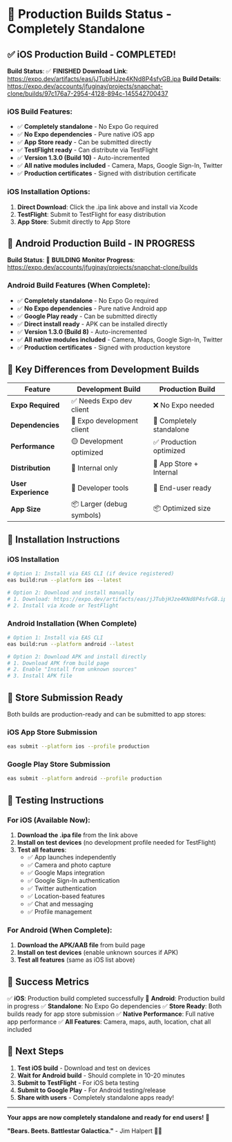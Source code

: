 # 🚀 Production Builds Status - Completely Standalone

## ✅ iOS Production Build - COMPLETED!

**Build Status**: ✅ **FINISHED**
**Download Link**: https://expo.dev/artifacts/eas/jJTubjHJze4KNd8P4sfvGB.ipa
**Build Details**: https://expo.dev/accounts/jfuginay/projects/snapchat-clone/builds/97c176a7-2954-4128-894c-145542700437

### iOS Build Features:
- ✅ **Completely standalone** - No Expo Go required
- ✅ **No Expo dependencies** - Pure native iOS app
- ✅ **App Store ready** - Can be submitted directly
- ✅ **TestFlight ready** - Can distribute via TestFlight
- ✅ **Version 1.3.0 (Build 10)** - Auto-incremented
- ✅ **All native modules included** - Camera, Maps, Google Sign-In, Twitter
- ✅ **Production certificates** - Signed with distribution certificate

### iOS Installation Options:
1. **Direct Download**: Click the .ipa link above and install via Xcode
2. **TestFlight**: Submit to TestFlight for easy distribution
3. **App Store**: Submit directly to App Store

## 🔄 Android Production Build - IN PROGRESS

**Build Status**: 🔄 **BUILDING**
**Monitor Progress**: https://expo.dev/accounts/jfuginay/projects/snapchat-clone/builds

### Android Build Features (When Complete):
- ✅ **Completely standalone** - No Expo Go required
- ✅ **No Expo dependencies** - Pure native Android app
- ✅ **Google Play ready** - Can be submitted directly
- ✅ **Direct install ready** - APK can be installed directly
- ✅ **Version 1.3.0 (Build 8)** - Auto-incremented
- ✅ **All native modules included** - Camera, Maps, Google Sign-In, Twitter
- ✅ **Production certificates** - Signed with production keystore

## 🎯 Key Differences from Development Builds

| Feature | Development Build | Production Build |
|---------|-------------------|------------------|
| **Expo Required** | ✅ Needs Expo dev client | ❌ No Expo needed |
| **Dependencies** | 📱 Expo development client | 🚀 Completely standalone |
| **Performance** | 🟡 Development optimized | ✅ Production optimized |
| **Distribution** | 📱 Internal only | 🏪 App Store + Internal |
| **User Experience** | 🔧 Developer tools | 👥 End-user ready |
| **App Size** | 📦 Larger (debug symbols) | 📦 Optimized size |

## 📱 Installation Instructions

### iOS Installation
```bash
# Option 1: Install via EAS CLI (if device registered)
eas build:run --platform ios --latest

# Option 2: Download and install manually
# 1. Download: https://expo.dev/artifacts/eas/jJTubjHJze4KNd8P4sfvGB.ipa
# 2. Install via Xcode or TestFlight
```

### Android Installation (When Complete)
```bash
# Option 1: Install via EAS CLI
eas build:run --platform android --latest

# Option 2: Download APK and install directly
# 1. Download APK from build page
# 2. Enable "Install from unknown sources"
# 3. Install APK file
```

## 🏪 Store Submission Ready

Both builds are production-ready and can be submitted to app stores:

### iOS App Store Submission
```bash
eas submit --platform ios --profile production
```

### Google Play Store Submission
```bash
eas submit --platform android --profile production
```

## 🧪 Testing Instructions

### For iOS (Available Now):
1. **Download the .ipa file** from the link above
2. **Install on test devices** (no development profile needed for TestFlight)
3. **Test all features**:
   - ✅ App launches independently
   - ✅ Camera and photo capture
   - ✅ Google Maps integration
   - ✅ Google Sign-In authentication
   - ✅ Twitter authentication
   - ✅ Location-based features
   - ✅ Chat and messaging
   - ✅ Profile management

### For Android (When Complete):
1. **Download the APK/AAB file** from build page
2. **Install on test devices** (enable unknown sources if APK)
3. **Test all features** (same as iOS list above)

## 🎉 Success Metrics

✅ **iOS**: Production build completed successfully
🔄 **Android**: Production build in progress
✅ **Standalone**: No Expo Go dependencies
✅ **Store Ready**: Both builds ready for app store submission
✅ **Native Performance**: Full native app performance
✅ **All Features**: Camera, maps, auth, location, chat all included

## 🚀 Next Steps

1. **Test iOS build** - Download and test on devices
2. **Wait for Android build** - Should complete in 10-20 minutes
3. **Submit to TestFlight** - For iOS beta testing
4. **Submit to Google Play** - For Android testing/release
5. **Share with users** - Completely standalone apps ready!

---

**Your apps are now completely standalone and ready for end users!** 🎉

**"Bears. Beets. Battlestar Galactica."** - Jim Halpert 📱🚀 